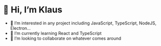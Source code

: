 # 👋 Hi, I’m Klaus
- 👀 I’m interested in any project including JavaScript, TypeScript, NodeJS, Electron...
- 🌱 I’m currently learning React and TypeScript
- 💞️ I’m looking to collaborate on whatever comes around
<!-- - 📫 How to reach me ...  -->

